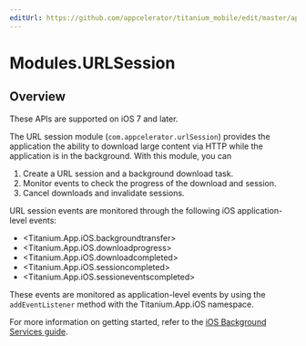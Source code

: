 ```yaml
---
editUrl: https://github.com/appcelerator/titanium_mobile/edit/master/apidoc/urlsession.yml
---
```

# Modules.URLSession

<TypeHeader/>

## Overview

These APIs are supported on iOS 7 and later.

The URL session module (`com.appcelerator.urlSession`) provides the application the ability to
download large content via HTTP while the application is in the background. With this module, you can

  1. Create a URL session and a background download task.
  2. Monitor events to check the progress of the download and session.
  3. Cancel downloads and invalidate sessions.

URL session events are monitored through the following iOS application-level events:

  * <Titanium.App.iOS.backgroundtransfer>
  * <Titanium.App.iOS.downloadprogress>
  * <Titanium.App.iOS.downloadcompleted>
  * <Titanium.App.iOS.sessioncompleted>
  * <Titanium.App.iOS.sessioneventscompleted>

These events are monitored as application-level events by using the `addEventListener` method with the
Titanium.App.iOS namespace.

For more information on getting started, refer to the
[iOS Background Services guide](http://docs.appcelerator.com/platform/latest/#!/guide/iOS_Background_Services).

<ApiDocs/>
